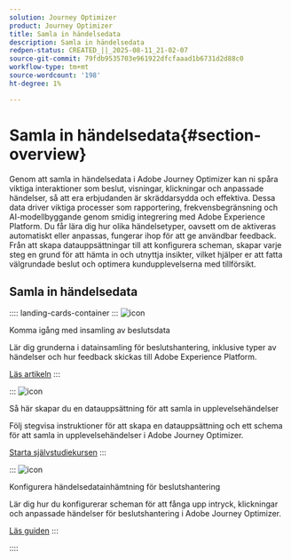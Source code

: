 ```yaml
---
solution: Journey Optimizer
product: Journey Optimizer
title: Samla in händelsedata
description: Samla in händelsedata
redpen-status: CREATED_||_2025-08-11_21-02-07
source-git-commit: 79fdb9535703e961922dfcfaaad1b6731d2d88c0
workflow-type: tm+mt
source-wordcount: '198'
ht-degree: 1%

---
```



# Samla in händelsedata{#section-overview}

Genom att samla in händelsedata i Adobe Journey Optimizer kan ni spåra viktiga interaktioner som beslut, visningar, klickningar och anpassade händelser, så att era erbjudanden är skräddarsydda och effektiva. Dessa data driver viktiga processer som rapportering, frekvensbegränsning och AI-modellbyggande genom smidig integrering med Adobe Experience Platform. Du får lära dig hur olika händelsetyper, oavsett om de aktiveras automatiskt eller anpassas, fungerar ihop för att ge användbar feedback. Från att skapa datauppsättningar till att konfigurera scheman, skapar varje steg en grund för att hämta in och utnyttja insikter, vilket hjälper er att fatta välgrundade beslut och optimera kundupplevelserna med tillförsikt.

## Samla in händelsedata

:::: landing-cards-container
:::
![icon](https://cdn.experienceleague.adobe.com/icons/book.svg)

Komma igång med insamling av beslutsdata

Lär dig grunderna i datainsamling för beslutshantering, inklusive typer av händelser och hur feedback skickas till Adobe Experience Platform.

[Läs artikeln](../using/offers/data-collection/data-collection.md)
:::

:::
![icon](https://cdn.experienceleague.adobe.com/icons/circle-play.svg)

Så här skapar du en datauppsättning för att samla in upplevelsehändelser

Följ stegvisa instruktioner för att skapa en datauppsättning och ett schema för att samla in upplevelsehändelser i Adobe Journey Optimizer.

[Starta självstudiekursen](../using/offers/data-collection/create-dataset.md)
:::

:::
![icon](https://cdn.experienceleague.adobe.com/icons/gear.svg)

Konfigurera händelsedatainhämtning för beslutshantering

Lär dig hur du konfigurerar scheman för att fånga upp intryck, klickningar och anpassade händelser för beslutshantering i Adobe Journey Optimizer.

[Läs guiden](../using/offers/data-collection/schema-requirement.md)
:::

::::
